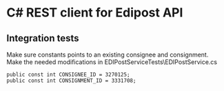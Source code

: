 # C# REST client for Edipost API

## Integration tests

Make sure constants points to an existing consignee and consignment. Make the needed modifications in EDIPostServiceTests\EDIPostService.cs

```
public const int CONSIGNEE_ID = 3270125;
public const int CONSIGNMENT_ID = 3331708;
```